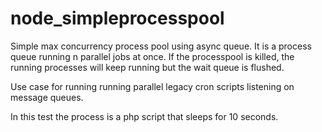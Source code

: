 # node_simpleprocesspool

Simple max concurrency process pool using async queue.
It is a process queue running n parallel jobs at once.
If the processpool is killed, the running processes will
keep running but the wait queue is flushed.

Use case for running running parallel legacy cron scripts
listening on message queues.

In this test the process is a php script that sleeps for 10 seconds.